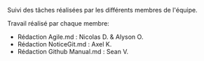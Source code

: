 Suivi des tâches réalisées par les différents membres de l'équipe.

Travail réalisé par chaque membre:

  - Rédaction Agile.md : Nicolas D. & Alyson O.
  - Rédaction NoticeGit.md : Axel K.
  - Rédaction Github Manual.md : Sean V.
  

